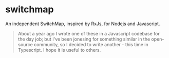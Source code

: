 # switchmap

An independent SwitchMap, inspired by RxJs, for Nodejs and Javascript.

> About a year ago I wrote one of these in a Javascript codebase for the day job; but I've been jonesing for something similar in the open-source community, so I decided to write another - this time in Typescript. I hope it is useful to others.


